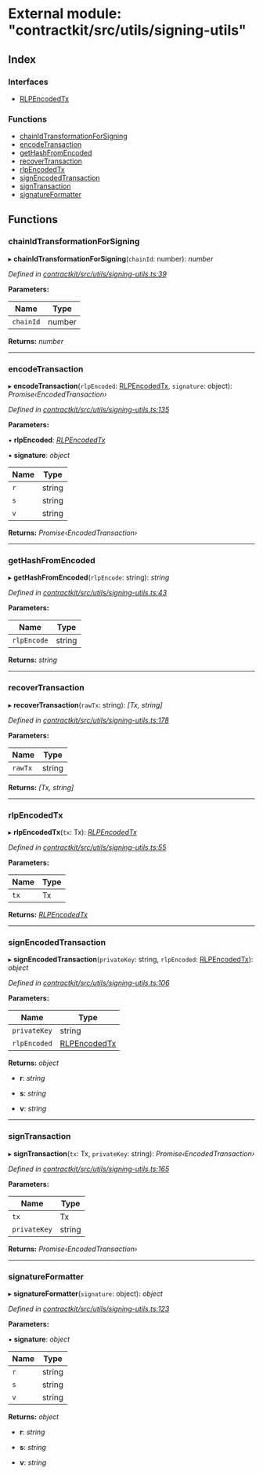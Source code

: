 # External module: "contractkit/src/utils/signing-utils"

## Index

### Interfaces

* [RLPEncodedTx](../interfaces/_contractkit_src_utils_signing_utils_.rlpencodedtx.md)

### Functions

* [chainIdTransformationForSigning](_contractkit_src_utils_signing_utils_.md#chainidtransformationforsigning)
* [encodeTransaction](_contractkit_src_utils_signing_utils_.md#encodetransaction)
* [getHashFromEncoded](_contractkit_src_utils_signing_utils_.md#gethashfromencoded)
* [recoverTransaction](_contractkit_src_utils_signing_utils_.md#recovertransaction)
* [rlpEncodedTx](_contractkit_src_utils_signing_utils_.md#rlpencodedtx)
* [signEncodedTransaction](_contractkit_src_utils_signing_utils_.md#signencodedtransaction)
* [signTransaction](_contractkit_src_utils_signing_utils_.md#signtransaction)
* [signatureFormatter](_contractkit_src_utils_signing_utils_.md#signatureformatter)

## Functions

###  chainIdTransformationForSigning

▸ **chainIdTransformationForSigning**(`chainId`: number): *number*

*Defined in [contractkit/src/utils/signing-utils.ts:39](https://github.com/celo-org/celo-monorepo/blob/master/packages/contractkit/src/utils/signing-utils.ts#L39)*

**Parameters:**

Name | Type |
------ | ------ |
`chainId` | number |

**Returns:** *number*

___

###  encodeTransaction

▸ **encodeTransaction**(`rlpEncoded`: [RLPEncodedTx](../interfaces/_contractkit_src_utils_signing_utils_.rlpencodedtx.md), `signature`: object): *Promise‹EncodedTransaction›*

*Defined in [contractkit/src/utils/signing-utils.ts:135](https://github.com/celo-org/celo-monorepo/blob/master/packages/contractkit/src/utils/signing-utils.ts#L135)*

**Parameters:**

▪ **rlpEncoded**: *[RLPEncodedTx](../interfaces/_contractkit_src_utils_signing_utils_.rlpencodedtx.md)*

▪ **signature**: *object*

Name | Type |
------ | ------ |
`r` | string |
`s` | string |
`v` | string |

**Returns:** *Promise‹EncodedTransaction›*

___

###  getHashFromEncoded

▸ **getHashFromEncoded**(`rlpEncode`: string): *string*

*Defined in [contractkit/src/utils/signing-utils.ts:43](https://github.com/celo-org/celo-monorepo/blob/master/packages/contractkit/src/utils/signing-utils.ts#L43)*

**Parameters:**

Name | Type |
------ | ------ |
`rlpEncode` | string |

**Returns:** *string*

___

###  recoverTransaction

▸ **recoverTransaction**(`rawTx`: string): *[Tx, string]*

*Defined in [contractkit/src/utils/signing-utils.ts:178](https://github.com/celo-org/celo-monorepo/blob/master/packages/contractkit/src/utils/signing-utils.ts#L178)*

**Parameters:**

Name | Type |
------ | ------ |
`rawTx` | string |

**Returns:** *[Tx, string]*

___

###  rlpEncodedTx

▸ **rlpEncodedTx**(`tx`: Tx): *[RLPEncodedTx](../interfaces/_contractkit_src_utils_signing_utils_.rlpencodedtx.md)*

*Defined in [contractkit/src/utils/signing-utils.ts:55](https://github.com/celo-org/celo-monorepo/blob/master/packages/contractkit/src/utils/signing-utils.ts#L55)*

**Parameters:**

Name | Type |
------ | ------ |
`tx` | Tx |

**Returns:** *[RLPEncodedTx](../interfaces/_contractkit_src_utils_signing_utils_.rlpencodedtx.md)*

___

###  signEncodedTransaction

▸ **signEncodedTransaction**(`privateKey`: string, `rlpEncoded`: [RLPEncodedTx](../interfaces/_contractkit_src_utils_signing_utils_.rlpencodedtx.md)): *object*

*Defined in [contractkit/src/utils/signing-utils.ts:106](https://github.com/celo-org/celo-monorepo/blob/master/packages/contractkit/src/utils/signing-utils.ts#L106)*

**Parameters:**

Name | Type |
------ | ------ |
`privateKey` | string |
`rlpEncoded` | [RLPEncodedTx](../interfaces/_contractkit_src_utils_signing_utils_.rlpencodedtx.md) |

**Returns:** *object*

* **r**: *string*

* **s**: *string*

* **v**: *string*

___

###  signTransaction

▸ **signTransaction**(`tx`: Tx, `privateKey`: string): *Promise‹EncodedTransaction›*

*Defined in [contractkit/src/utils/signing-utils.ts:165](https://github.com/celo-org/celo-monorepo/blob/master/packages/contractkit/src/utils/signing-utils.ts#L165)*

**Parameters:**

Name | Type |
------ | ------ |
`tx` | Tx |
`privateKey` | string |

**Returns:** *Promise‹EncodedTransaction›*

___

###  signatureFormatter

▸ **signatureFormatter**(`signature`: object): *object*

*Defined in [contractkit/src/utils/signing-utils.ts:123](https://github.com/celo-org/celo-monorepo/blob/master/packages/contractkit/src/utils/signing-utils.ts#L123)*

**Parameters:**

▪ **signature**: *object*

Name | Type |
------ | ------ |
`r` | string |
`s` | string |
`v` | string |

**Returns:** *object*

* **r**: *string*

* **s**: *string*

* **v**: *string*
